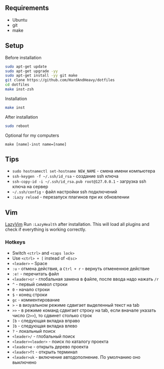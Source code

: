 ## Requirements
* Ubuntu
* git
* make

## Setup

Before installation
```sh
sudo apt-get update
sudo apt-get upgrade -yy
sudo apt-get install -yy git make
git clone https://github.com/HardAndHeavy/dotfiles 
cd dotfiles
make inst-zsh
```

Installation
```sh
make inst
```

After installation
```sh
sudo reboot
```

Optional for my computers
```
make [name]-inst name=[name]
```

## Tips

* `sudo hostnamectl set-hostname NEW_NAME` - смена имени компьютера
* `ssh-keygen -f ~/.ssh/id_rsa` - создание ssh ключа
* `ssh-copy-id -i ~/.ssh/id_rsa.pub root@127.0.0.1` - загрузка ssh ключа на сервер
* `~/.ssh/config` - файл настройки ssh подключений
* `:Lazy reload` - перезапуск плагинов при их обновлении

## Vim
[LazyVim](https://www.lazyvim.org/)
Run `:LazyHealth` after installation. This will load all plugins and check if everything is working correctly. 

### Hotkeys
* Switch `<ctrl>` and `<caps lock>`
* Use `<ctrl> + [` instead of `<Esc>`
* `<leader>` – Space
* `:u` - отмена действия, а `Ctrl + r` - вернуть отмененное действие
* `:e!` - перечитать файл
* `<leader>sr` - глобальная замена в файле, после ввода надо нажать `/r`
* `^` - первый символ строки
* `0` - начало строки
* `$` - конец строки
* `gc` - комментирование
* `>` - в визуальном режиме сдвигает выделенный текст на tab
* `>>` - в режиме команд сдвигает строку на tab, если вначале указать число (`2>>`), то сдвинет столько строк
* `[b` - следующая вкладка вправо
* `]b` - следующая вкладка влево
* `?` - локальный поиск
* `<leader>/` - глобальный поиск
* `<leader><leader>` - поиск по каталогу проекта
* `<leader>e` - открыть дерево проекта
* `<leader>ft` - открыть терминал
* `<leader>uk` - включение автодополнение. По умолчанию оно выключено
